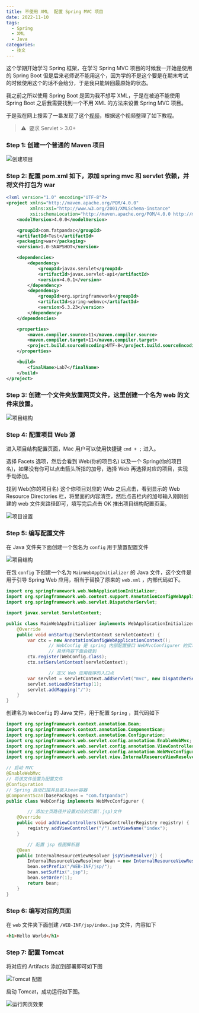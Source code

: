 ```yaml
---
title: 不使用 XML  配置 Spring MVC 项目
date: 2022-11-10
tags:
  - Spring
  - XML
  - Java
categories:
  - 技文
---
```


这个学期开始学习 Spring 框架，在学习 Spring MVC 项目的时候我一开始是使用的 Spring Boot 但是后来老师说不能用这个，因为学的不是这个要是在期末考试的时候使用这个的话不会给分，于是我只能转回最原始的状态。

<!-- more -->

我之前之所以使用 Spring Boot 是因为我不想写 XML，于是在被迫不能使用 Spring Boot 之后我需要找到一个不用 XML 的方法来设置 Spring MVC 项目。

于是我在网上搜索了一番发现了这个[视频](https://www.youtube.com/watch?v=Hk7fRv-GHpM&t=909s&ab_channel=SeleniumExpress)，根据这个视频整理了如下教程。

> ⚠️  要求 Servlet > 3.0+

### Step 1: 创建一个普通的 Maven 项目

![创建项目](/images/no_xml_start_spring_mvc_project_5.png)

### Step 2: 配置 pom.xml 如下，添加 spring mvc 和 servlet 依赖，并将文件打包为 war

```xml
<?xml version="1.0" encoding="UTF-8"?>
<project xmlns="http://maven.apache.org/POM/4.0.0"
         xmlns:xsi="http://www.w3.org/2001/XMLSchema-instance"
         xsi:schemaLocation="http://maven.apache.org/POM/4.0.0 http://maven.apache.org/xsd/maven-4.0.0.xsd">
    <modelVersion>4.0.0</modelVersion>

    <groupId>com.fatpandac</groupId>
    <artifactId>Test</artifactId>
    <packaging>war</packaging>
    <version>1.0-SNAPSHOT</version>

    <dependencies>
        <dependency>
            <groupId>javax.servlet</groupId>
            <artifactId>javax.servlet-api</artifactId>
            <version>4.0.1</version>
        </dependency>
        <dependency>
            <groupId>org.springframework</groupId>
            <artifactId>spring-webmvc</artifactId>
            <version>5.3.23</version>
        </dependency>
    </dependencies>

    <properties>
        <maven.compiler.source>11</maven.compiler.source>
        <maven.compiler.target>11</maven.compiler.target>
        <project.build.sourceEncoding>UTF-8</project.build.sourceEncoding>
    </properties>

    <build>
        <finalName>Lab7</finalName>
    </build>
</project>
```

### Step 3: 创建一个文件夹放置网页文件，这里创建一个名为 web 的文件来放置。

![项目结构](/images/no_xml_start_spring_mvc_project_6.png)

### Step 4: 配置项目 Web 源

进入项目结构配置页面，Mac 用户可以使用快捷键 `cmd + ;` 进入。

选择 Facets 选项，然后会看到 Web(你的项目名) 以及一个 Spring(你的项目名)，如果没有你可以点击箭头所指的加号，选择 Web 再选择对应的项目，实现手动添加。

找到 Web(你的项目名) 这个你项目对应的 Web 之后点击，看到显示的 Web Resource Directories 栏，将里面的内容清空，然后点击栏内的加号输入刚刚创建的 web 文件夹路径即可，填写完后点击 OK 推出项目结构配置页面。

![项目设置](/images/no_xml_start_spring_mvc_project_1.png)

### Step 5: 编写配置文件

在 Java 文件夹下面创建一个包名为 `config` 用于放置配置文件

![项目结构](/images/no_xml_start_spring_mvc_project_2.png)

在包 `config` 下创建一个名为 `MainWebAppInitializer` 的 Java 文件，这个文件是用于引导 Spring Web 应用，相当于替换了原来的 `web.xml` ，内部代码如下。

```java
import org.springframework.web.WebApplicationInitializer;
import org.springframework.web.context.support.AnnotationConfigWebApplicationContext;
import org.springframework.web.servlet.DispatcherServlet;

import javax.servlet.ServletContext;

public class MainWebAppInitializer implements WebApplicationInitializer {
    @Override
    public void onStartup(ServletContext servletContext) {
        var ctx = new AnnotationConfigWebApplicationContext();
				// WebConfig 是 spring 内部配置接口 WebMvcConfigurer 的实现，
				// 具体内容下面会提到
        ctx.register(WebConfig.class);
        ctx.setServletContext(servletContext);

				// 定义 Web 应用程序的入口点
        var servlet = servletContext.addServlet("mvc", new DispatcherServlet(ctx));
        servlet.setLoadOnStartup(1);
        servlet.addMapping("/");
    }
}
```

创建名为 `WebConfig` 的 Java 文件，用于配置 `Spring` ，其代码如下

```java
import org.springframework.context.annotation.Bean;
import org.springframework.context.annotation.ComponentScan;
import org.springframework.context.annotation.Configuration;
import org.springframework.web.servlet.config.annotation.EnableWebMvc;
import org.springframework.web.servlet.config.annotation.ViewControllerRegistry;
import org.springframework.web.servlet.config.annotation.WebMvcConfigurer;
import org.springframework.web.servlet.view.InternalResourceViewResolver;

// 启动 MVC
@EnableWebMvc
// 将该文件设置为配置文件
@Configuration
// Spring 自动扫描并且装入bean容器
@ComponentScan(basePackages = "com.fatpandac")
public class WebConfig implements WebMvcConfigurer {

		// 添加主页路径并设置对应的页面(.jsp)文件
    @Override
    public void addViewControllers(ViewControllerRegistry registry) {
        registry.addViewController("/").setViewName("index");
    }

		// 配置 jsp 视图解析器
    @Bean
    public InternalResourceViewResolver jspViewResolver() {
        InternalResourceViewResolver bean = new InternalResourceViewResolver();
        bean.setPrefix("/WEB-INF/jsp/");
        bean.setSuffix(".jsp");
        bean.setOrder(1);
        return bean;
    }
}
```

### Step 6: 编写对应的页面

在 `web` 文件夹下面创建 `/WEB-INF/jsp/index.jsp` 文件，内容如下

```html
<h1>Hello World</h1>
```

### Step 7: 配置 Tomcat

将对应的 Artifacts 添加到部署即可如下图

![Tomcat 配置](/images/no_xml_start_spring_mvc_project_3.png)

启动 Tomcat，成功运行如下图。

![运行网页效果](/images/no_xml_start_spring_mvc_project_4.png)

<CommentAndBack />

